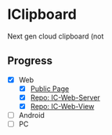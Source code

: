 # IClipboard
Next gen cloud clipboard (not

## Progress
- [x] Web
  - [x] [Public Page](https://ic.i1nfo.com)
  - [x] [Repo: IC-Web-Server](https://github.com/IInforever/IC-Web-Server)
  - [x] [Repo: IC-Web-View](https://github.com/IInforever/IC-Web-View)
- [ ] Android
- [ ] PC

